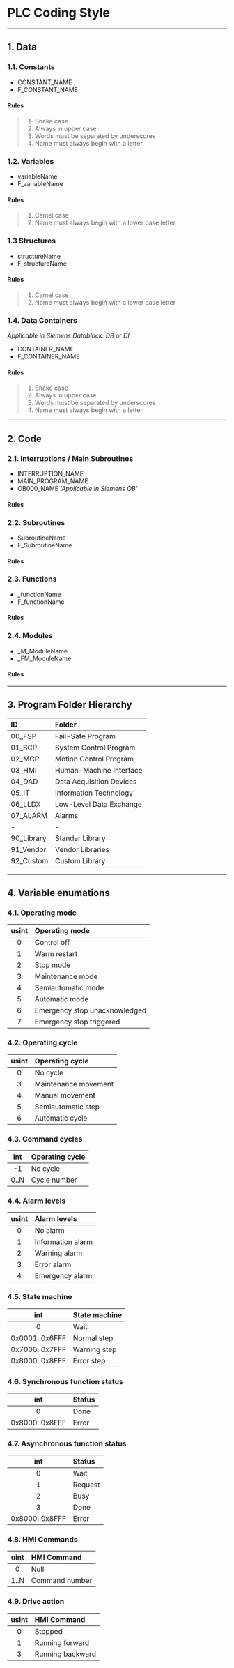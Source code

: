 # PLC Coding Style

--------

## 1. Data

### 1.1. Constants

* CONSTANT_NAME
* F_CONSTANT_NAME

#### Rules

>1. Snake case
>2. Always in upper case
>3. Words must be separated by underscores
>4. Name must always begin with a letter

### 1.2. Variables

* variableName
* F_variableName

#### Rules

>1. Camel case
>2. Name must always begin with a lower case letter

### 1.3 Structures

* structureName
* F_structureName

#### Rules

>1. Camel case
>2. Name must always begin with a lower case letter

### 1.4. Data Containers

_Applicable in Siemens Datablock: DB or DI_

* CONTAINER_NAME
* F_CONTAINER_NAME

#### Rules

>1. Snake case
>2. Always in upper case
>3. Words must be separated by underscores
>4. Name must always begin with a letter

--------

## 2. Code

### 2.1. Interruptions / Main Subroutines

* INTERRUPTION_NAME
* MAIN_PROGRAM_NAME
* OB000_NAME _'Applicable in Siemens OB'_

#### Rules


### 2.2. Subroutines

* SubroutineName
* F_SubroutineName

#### Rules


### 2.3. Functions

* _functionName
* F_functionName

#### Rules


### 2.4. Modules

* _M_ModuleName
* _FM_ModuleName

#### Rules

----

## 3. Program Folder Hierarchy

| ID | Folder |
|:---|:-------|
| 00_FSP | Fail-Safe Program |
| 01_SCP | System Control Program |
| 02_MCP | Motion Control Program |
| 03_HMI | Human-Machine Interface |
| 04_DAD | Data Acquisition Devices |
| 05_IT  | Information Technology |
| 06_LLDX | Low-Level Data Exchange |
| 07_ALARM | Alarms |
| - | - |
| 90_Library | Standar Library |
| 91_Vendor | Vendor Libraries |
| 92_Custom | Custom Library |

----

## 4. Variable enumations

### 4.1. Operating mode

| usint | Operating mode |
|:-----:|:---------------|
| 0 | Control off |
| 1 | Warm restart |
| 2 | Stop mode |
| 3 | Maintenance mode |
| 4 | Semiautomatic mode |
| 5 | Automatic mode |
| 6 | Emergency stop unacknowledged |
| 7 | Emergency stop triggered |

### 4.2. Operating cycle

| usint | Operating cycle |
|:-----:|:----------------|
| 0 | No cycle |
| 3 | Maintenance movement |
| 4 | Manual movement |
| 5 | Semiautomatic step |
| 6 | Automatic cycle |

### 4.3. Command cycles

| int | Operating cycle |
|:---:|:----------------|
| -1 | No cycle |
| 0..N | Cycle number |

### 4.4. Alarm levels

| usint | Alarm levels |
|:---:|:----------------|
| 0 | No alarm |
| 1 | Information alarm |
| 2 | Warning alarm |
| 3 | Error alarm |
| 4 | Emergency alarm |

### 4.5. State machine

| int | State machine |
|:---:|:--------------|
| 0 | Wait |
| 0x0001..0x6FFF | Normal step |
| 0x7000..0x7FFF | Warning step |
| 0x8000..0x8FFF | Error step |

### 4.6. Synchronous function status

| int | Status |
|:---:|:-------|
| 0 | Done |
| 0x8000..0x8FFF | Error |

### 4.7. Asynchronous function status

| int | Status |
|:---:|:-------|
| 0 | Wait |
| 1 | Request |
| 2 | Busy |
| 3 | Done |
| 0x8000..0x8FFF | Error |

### 4.8. HMI Commands

| uint | HMI Command |
|:----:|:------------|
| 0 | Null |
| 1..N | Command number |

### 4.9. Drive action

| usint | HMI Command |
|:----:|:------------|
| 0 | Stopped |
| 1 | Running forward |
| 3 | Running backward |
